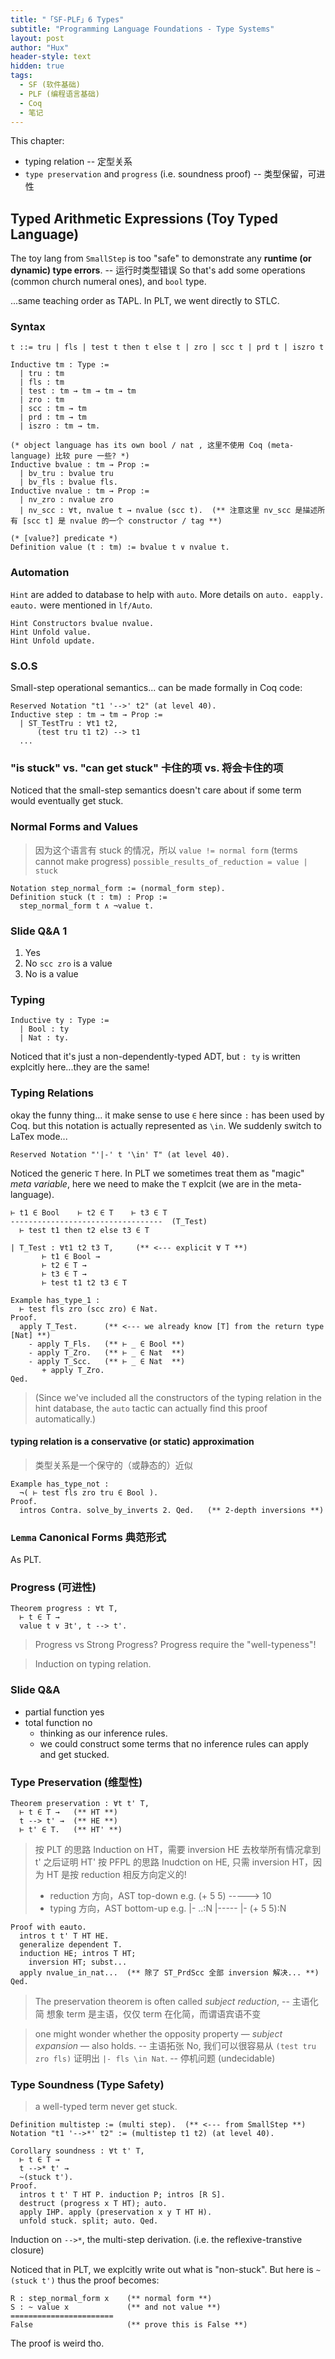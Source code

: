 ```yaml
---
title: "「SF-PLF」6 Types"
subtitle: "Programming Language Foundations - Type Systems"
layout: post
author: "Hux"
header-style: text
hidden: true
tags:
  - SF (软件基础)
  - PLF (编程语言基础)
  - Coq
  - 笔记
---
```


This chapter:
- typing relation                                             -- 定型关系
- `type preservation` and `progress` (i.e. soundness proof)   -- 类型保留，可进性


Typed Arithmetic Expressions (Toy Typed Language)
-------------------------------------------------

The toy lang from `SmallStep` is too "safe" to demonstrate any __runtime (or dynamic) type errors__.  -- 运行时类型错误
So that's add some operations (common church numeral ones), and `bool` type.

...same teaching order as TAPL. In PLT, we went directly to STLC.

### Syntax

```coq
t ::= tru | fls | test t then t else t | zro | scc t | prd t | iszro t
```

```coq
Inductive tm : Type :=
  | tru : tm
  | fls : tm
  | test : tm → tm → tm → tm
  | zro : tm
  | scc : tm → tm
  | prd : tm → tm
  | iszro : tm → tm.

(* object language has its own bool / nat , 这里不使用 Coq (meta-language) 比较 pure 一些? *)
Inductive bvalue : tm → Prop :=
  | bv_tru : bvalue tru
  | bv_fls : bvalue fls.
Inductive nvalue : tm → Prop :=
  | nv_zro : nvalue zro
  | nv_scc : ∀t, nvalue t → nvalue (scc t).  (** 注意这里 nv_scc 是描述所有 [scc t] 是 nvalue 的一个 constructor / tag **)

(* [value?] predicate *)
Definition value (t : tm) := bvalue t ∨ nvalue t.
```


### Automation 

`Hint` are added to database to help with `auto`.
More details on `auto. eapply. eauto.` were mentioned in `lf/Auto`.

```coq
Hint Constructors bvalue nvalue.
Hint Unfold value.
Hint Unfold update.
```


### S.O.S

Small-step operational semantics...
can be made formally in Coq code:

```coq
Reserved Notation "t1 '-->' t2" (at level 40).
Inductive step : tm → tm → Prop :=
  | ST_TestTru : ∀t1 t2,
      (test tru t1 t2) --> t1
  ...
```



### "is stuck" vs. "can get stuck"  卡住的项 vs. 将会卡住的项

Noticed that the small-step semantics doesn't care about if some term would eventually get stuck.


### Normal Forms and Values

> 因为这个语言有 stuck 的情况，所以 `value != normal form` (terms cannot make progress) 
> `possible_results_of_reduction = value | stuck` 

```coq
Notation step_normal_form := (normal_form step).
Definition stuck (t : tm) : Prop :=
  step_normal_form t ∧ ¬value t.
```


### Slide Q&A 1

1. Yes
2. No   `scc zro` is a value
3. No   is a value




### Typing

```coq
Inductive ty : Type :=
  | Bool : ty
  | Nat : ty.
```

Noticed that it's just a non-dependently-typed ADT, but `: ty` is written explcitly here...they are the same!


### Typing Relations

okay the funny thing...
it make sense to use `∈` here since `:` has been used by Coq.
but this notation is actually represented as `\in`. 
We suddenly switch to LaTex mode...

```coq
Reserved Notation "'|-' t '\in' T" (at level 40).
```

Noticed the generic `T` here. 
In PLT we sometimes treat them as "magic" _meta variable_, here we need to make the `T` explcit (we are in the meta-language).

    ⊢ t1 ∈ Bool    ⊢ t2 ∈ T    ⊢ t3 ∈ T	
    ----------------------------------  (T_Test)
      ⊢ test t1 then t2 else t3 ∈ T

```coq
| T_Test : ∀t1 t2 t3 T,     (** <--- explicit ∀ T **)
       ⊢ t1 ∈ Bool →
       ⊢ t2 ∈ T →
       ⊢ t3 ∈ T →
       ⊢ test t1 t2 t3 ∈ T
```

```coq
Example has_type_1 :
  ⊢ test fls zro (scc zro) ∈ Nat.
Proof.
  apply T_Test.      (** <--- we already know [T] from the return type [Nat] **)
    - apply T_Fls.   (** ⊢ _ ∈ Bool **)
    - apply T_Zro.   (** ⊢ _ ∈ Nat  **)
    - apply T_Scc.   (** ⊢ _ ∈ Nat  **)
       + apply T_Zro.
Qed.
```

> (Since we've included all the constructors of the typing relation in the hint database, the `auto` tactic can actually find this proof automatically.)


#### typing relation is a conservative (or static) approximation

> 类型关系是一个保守的（或静态的）近似

```coq
Example has_type_not :
  ¬( ⊢ test fls zro tru ∈ Bool ).
Proof.
  intros Contra. solve_by_inverts 2. Qed.   (** 2-depth inversions **)
```


### `Lemma` Canonical Forms 典范形式 

As PLT. 


### Progress (可进性)

```coq
Theorem progress : ∀t T,
  ⊢ t ∈ T →
  value t ∨ ∃t', t --> t'.
```

> Progress vs Strong Progress?
Progress require the "well-typeness"! 

> Induction on typing relation.


### Slide Q&A

- partial function yes
- total function no 
  - thinking as our inference rules.
  - we could construct some terms that no inference rules can apply and get stucked.


### Type Preservation (维型性)

```coq
Theorem preservation : ∀t t' T,
  ⊢ t ∈ T →   (** HT **)
  t --> t' →  (** HE **)
  ⊢ t' ∈ T.   (** HT' **)
```

> 按 PLT  的思路 Induction on HT，需要 inversion HE 去枚举所有情况拿到 t' 之后证明 HT'
> 按 PFPL 的思路 Inudction on HE, 只需 inversion HT，因为 HT 是按 reduction 相反方向定义的! 
> - reduction 方向，AST top-down   e.g. (+ 5 5)   ----->   10
> - typing    方向，AST bottom-up  e.g. |- ..:N   |-----   |- (+ 5 5):N

```coq
Proof with eauto.
  intros t t' T HT HE.
  generalize dependent T.
  induction HE; intros T HT;
    inversion HT; subst...
  apply nvalue_in_nat...  (** 除了 ST_PrdScc 全部 inversion 解决... **)
Qed.
```

> The preservation theorem is often called _subject reduction_,  -- 主语化简
想象 term 是主语，仅仅 term 在化简，而谓语宾语不变

> one might wonder whether the opposity property — _subject expansion_ — also holds. -- 主语拓张
No, 我们可以很容易从 `(test tru zro fls)` 证明出 `|- fls \in Nat`. -- 停机问题 (undecidable)



### Type Soundness (Type Safety)

> a well-typed term never get stuck. 

```coq
Definition multistep := (multi step).  (** <--- from SmallStep **)
Notation "t1 '-->*' t2" := (multistep t1 t2) (at level 40).

Corollary soundness : ∀t t' T,
  ⊢ t ∈ T →
  t -->* t' →
  ~(stuck t').
Proof.
  intros t t' T HT P. induction P; intros [R S].
  destruct (progress x T HT); auto.
  apply IHP. apply (preservation x y T HT H).
  unfold stuck. split; auto. Qed.
```

Induction on `-->*`, the multi-step derivation. (i.e. the reflexive-transtive closure)

Noticed that in PLT, we explcitly write out what is "non-stuck".
But here is `~(stuck t')`
thus the proof becomes:

```coq
R : step_normal_form x    (** normal form **)
S : ~ value x             (** and not value **)
=======================
False                     (** prove this is False **)
```

The proof is weird tho.




